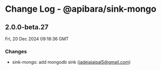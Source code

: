 # Change Log - @apibara/sink-mongo

<!-- This log was last generated on Fri, 20 Dec 2024 09:18:36 GMT and should not be manually modified. -->

<!-- Start content -->

## 2.0.0-beta.27

Fri, 20 Dec 2024 09:18:36 GMT

### Changes

- sink-mongo: add mongodb sink (jadejajaipal5@gmail.com)

